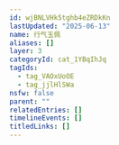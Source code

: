 ```yaml
---
id: wjBNLVHk5tghb4eZRDkKn
lastUpdated: "2025-06-13"
name: 行气玉佩
aliases: []
layer: 3
categoryId: cat_1YBqIhJq
tagIds:
  - tag_VAOxUoOE
  - tag_jjlHlSWa
nsfw: false
parent: ""
relatedEntries: []
timelineEvents: []
titledLinks: []
---
```


